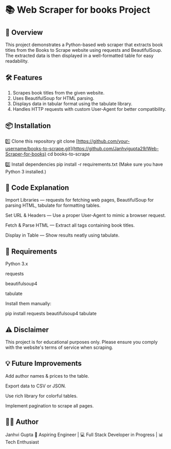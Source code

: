 <h1>📚 Web Scraper for books Project</h1>

<h2>📖 Overview</h2>
This project demonstrates a Python-based web scraper that extracts book titles from the Books to Scrape website using requests and BeautifulSoup.
The extracted data is then displayed in a well-formatted table for easy readability.


<h2>🛠 Features</h2>

1. Scrapes book titles from the given website.
2. Uses BeautifulSoup for HTML parsing.
3. Displays data in tabular format using the tabulate library.
4. Handles HTTP requests with custom User-Agent for better compatibility.


<h2>📦 Installation</h2>

1️⃣ Clone this repository
git clone [https://github.com/your-username/books-to-scrape.git](https://github.com/Janhvigupta29/Web-Scraper-for-books)
cd books-to-scrape

2️⃣ Install dependencies
pip install -r requirements.txt (Make sure you have Python 3 installed.)


<h2>📜 Code Explanation</h2>

Import Libraries — requests for fetching web pages, BeautifulSoup for parsing HTML, tabulate for formatting tables.

Set URL & Headers — Use a proper User-Agent to mimic a browser request.

Fetch & Parse HTML — Extract all tags containing book titles.

Display in Table — Show results neatly using tabulate.

<h2>🧰 Requirements</h2>

Python 3.x

requests

beautifulsoup4

tabulate

Install them manually:

pip install requests beautifulsoup4 tabulate

<h2>⚠ Disclaimer</h2>

This project is for educational purposes only. Please ensure you comply with the website's terms of service when scraping.

<h2>💡 Future Improvements</h2>

Add author names & prices to the table.

Export data to CSV or JSON.

Use rich library for colorful tables.

Implement pagination to scrape all pages.

<h2>👩‍💻 Author</h2>

Janhvi Gupta
💼 Aspiring Engineer | 💻 Full Stack Developer in Progress | 📊 Tech Enthusiast
